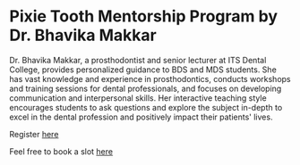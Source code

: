 # Pixie Tooth Mentorship Program by Dr. Bhavika Makkar

Dr. Bhavika Makkar, a prosthodontist and senior lecturer at ITS Dental College, provides personalized guidance to BDS and MDS students. She has vast knowledge and experience in prosthodontics, conducts workshops and training sessions for dental professionals, and focuses on developing communication and interpersonal skills. Her interactive teaching style encourages students to ask questions and explore the subject in-depth to excel in the dental profession and positively impact their patients' lives.

Register [here](https://docs.google.com/forms/d/e/1FAIpQLScOamao3q3mZOBEj70KSuFlL3-JZwSHh7sgpQotzqwSphFCZw/viewform)

Feel free to book a slot [here](https://topmate.io/pixie_tooth_mentor)

